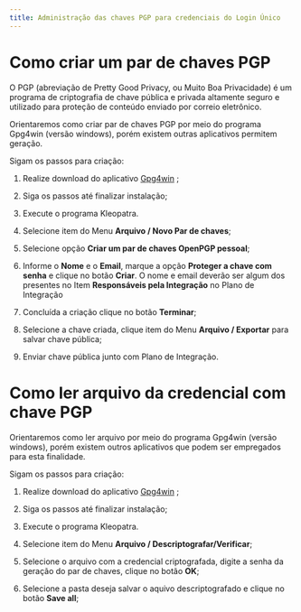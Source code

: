 ```yaml
---
title: Administração das chaves PGP para credenciais do Login Único
---
```


# Como criar um par de chaves PGP

O PGP (abreviação de Pretty Good Privacy, ou Muito Boa Privacidade) é um
programa de criptografia de chave pública e privada altamente seguro e
utilizado para proteção de conteúdo enviado por correio eletrônico.

Orientaremos como criar par de chaves PGP por meio do programa Gpg4win
(versão windows), porém existem outras aplicativos permitem geração.

Sigam os passos para criação:

1.  Realize download do aplicativo
    [Gpg4win](https://files.gpg4win.org/gpg4win-3.1.16.exe) ;
2.  Siga os passos até finalizar instalação;
3.  Execute o programa Kleopatra.



4.  Selecione item do Menu **Arquivo / Novo Par de chaves**;



5.  Selecione opção **Criar um par de chaves OpenPGP pessoal**;



6.  Informe o **Nome** e o **Email**, marque a opção **Proteger a chave
    com senha** e clique no botão **Criar**. O nome e email deverão ser
    algum dos presentes no Item **Responsáveis pela Integração** no
    Plano de Integração


7.  Concluída a criação clique no botão **Terminar**;



8.  Selecione a chave criada, clique item do Menu **Arquivo / Exportar**
    para salvar chave pública;


9.  Enviar chave pública junto com Plano de Integração.

# Como ler arquivo da credencial com chave PGP

Orientaremos como ler arquivo por meio do programa Gpg4win (versão
windows), porém existem outros aplicativos que podem ser empregados para
esta finalidade.

Sigam os passos para criação:

1.  Realize download do aplicativo
    [Gpg4win](https://files.gpg4win.org/gpg4win-3.1.16.exe) ;
2.  Siga os passos até finalizar instalação;
3.  Execute o programa Kleopatra.


4.  Selecione item do Menu **Arquivo / Descriptografar/Verificar**;


5.  Selecione o arquivo com a credencial criptografada, digite a senha
    da geração do par de chaves, clique no botão **OK**;


6.  Selecione a pasta deseja salvar o aquivo descriptografado e clique
    no botão **Save all**;

